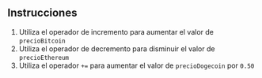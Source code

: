 ## Instrucciones

1. Utiliza el operador de incremento  para aumentar el valor de `precioBitcoin`
2. Utiliza el operador de decremento para disminuir el valor de `precioEthereum`
3. Utiliza el operador `+=` para aumentar el valor de `precioDogecoin` por `0.50`